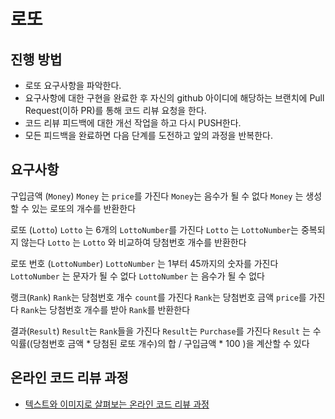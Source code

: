 # 로또
## 진행 방법
* 로또 요구사항을 파악한다.
* 요구사항에 대한 구현을 완료한 후 자신의 github 아이디에 해당하는 브랜치에 Pull Request(이하 PR)를 통해 코드 리뷰 요청을 한다.
* 코드 리뷰 피드백에 대한 개선 작업을 하고 다시 PUSH한다.
* 모든 피드백을 완료하면 다음 단계를 도전하고 앞의 과정을 반복한다.

## 요구사항
구입금액 (`Money`)
`Money` 는 `price`를 가진다
`Money`는 음수가 될 수 없다
`Money` 는 생성할 수 있는 로또의 개수를 반환한다

로또 (`Lotto`)
`Lotto` 는 6개의 `LottoNumber`를 가진다
`Lotto` 는  `LottoNumber`는 중복되지 않는다
`Lotto` 는 `Lotto` 와 비교하여 당첨번호 개수를 반환한다

로또 번호 (`LottoNumber`)
`LottoNumber` 는 1부터 45까지의 숫자를 가진다
`LottoNumber` 는 문자가 될 수 없다
`LottoNumber` 는 음수가 될 수 없다

랭크(`Rank`)
`Rank`는 당첨번호 개수 `count`를 가진다
`Rank`는 당첨번호 금액 `price`를 가진다
`Rank`는 당첨번호 개수를 받아 `Rank`를 반환한다

결과(`Result`)
`Result`는 `Rank`들을 가진다
`Result`는 `Purchase`를 가진다
`Result` 는 수익률((당첨번호 금액 * 당첨된 로또 개수)의 합 / 구입금액 * 100 )을 계산할 수 있다

## 온라인 코드 리뷰 과정
* [텍스트와 이미지로 살펴보는 온라인 코드 리뷰 과정](https://github.com/next-step/nextstep-docs/tree/master/codereview)